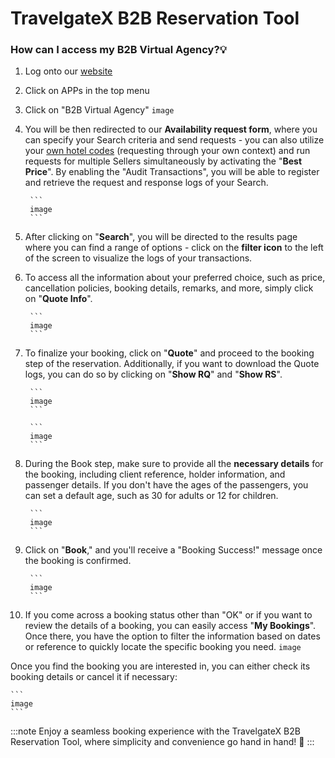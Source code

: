 ﻿---
sidebar_position: 1
---

# TravelgateX B2B Reservation Tool

### How can I access my B2B Virtual Agency?💡
1. Log onto our [website](https://www.travelgatex.com/)
1. Click on APPs in the top menu
1. Click on "B2B Virtual Agency"
		```
		image
		```
1. You will be then redirected to our **Availability request form**, where you can specify your Search criteria and send requests - you can also utilize your [own hotel codes](https://docs.travelgatex.com/connectiontypesbuyers/hotel-x/plugins/mapping/) (requesting through your own context) and run requests for multiple Sellers simultaneously by activating the "**Best Price**". By enabling the "Audit Transactions", you will be able to register and retrieve the request and response logs of your Search.

		```
		image
		```

1. After clicking on "**Search**", you will be directed to the results page where you can find a range of options - click on the **filter icon** to the left of the screen to visualize the logs of your transactions.
1. To access all the information about your preferred choice, such as price, cancellation policies, booking details, remarks, and more, simply click on "**Quote Info**".

		```
		image
		```


1. To finalize your booking, click on "**Quote**" and proceed to the booking step of the reservation. Additionally, if you want to download the Quote logs, you can do so by clicking on "**Show RQ**" and "**Show RS**".

		```
		image
		```
	
		```
		image
		```


1. During the Book step, make sure to provide all the **necessary details** for the booking, including client reference, holder information, and passenger details. If you don't have the ages of the passengers, you can set a default age, such as 30 for adults or 12 for children.

		```
		image
		```


1. Click on "**Book**," and you'll receive a "Booking Success!" message once the booking is confirmed.

		```
		image
		```
 

1. If you come across a booking status other than "OK" or if you want to review the details of a booking, you can easily access "**My Bookings**". Once there, you have the option to filter the information based on dates or reference to quickly locate the specific booking you need.
		```
		image
		```

Once you find the booking you are interested in, you can either check its booking details or cancel it if necessary:

		
	```
	image
	```
 

:::note
Enjoy a seamless booking experience with the TravelgateX B2B Reservation Tool, where simplicity and convenience go hand in hand! 🏨
:::